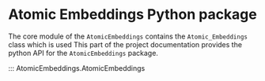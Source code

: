 # Atomic Embeddings Python package

The core module of the `AtomicEmbeddings` contains the `Atomic_Embeddings` class which is used 
This part of the project documentation provides the python API for the `AtomicEmbeddings` package.


::: AtomicEmbeddings.AtomicEmbeddings
